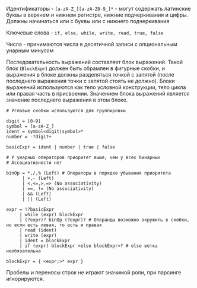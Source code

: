 Идентификаторы - `[a-zA-Z_][a-zA-Z0-9_]*` - могут содержать латинские буквы в верхнем и нижнем регистре, нижние подчеркивания и цифры.
Должны начинаться или с буквы или с нижнего подчеркивания

Ключевые слова - `if, else, while, write, read, true, false`

Числа - принимаются числа в десятичной записи с опциональным унарным минусом

Последовательность выражений составляет блок выражений. Такой блок (`BlockExpr`) должен быть обрамлен в фигурные скобки,
и выражения в блоке должны разделяться точкой с запятой (после последнего выражения точки с запятой стоять не должно).
Блоки выражений используются как тело условной конструкции,
тело цикла или правая часть в присвоении.
Значением блока выражений является значение последнего выражения в этом блоке.


```
# Угловые скобки используются для группировки

digit = [0-9]
symbol = [a-zA-Z_]
ident = symbol<digit|symbol>*
number = -?digit+

basicExpr = ident | number | true | false

# У унарных операторов приоритет выше, чем у всех бинарных
# Ассоциативности нет

binOp = *,/,% (Left) # Операторы в порядке убывания приоритета
      | +,- (Left)
      | <,<=,>,=> (No associativity)
      | ==, != (No associativity)
      | && (Left)
      | || (Left)

expr = !?basicExpr
     | while (expr) blockExpr
     | (?expr)? binOp (?expr)? # Операнды возможно окружить в скобки, но если есть левая, то есть и правая
     | read (ident)
     | write (expr)
     | ident = blockExpr
     | if (expr) blockExpr <else blockExpr>? # else ветка необязательна

blockExpr = { <expr;>* expr }
```

Пробелы и переносы строк не играют значимой роли, при парсинге игнорируются.

